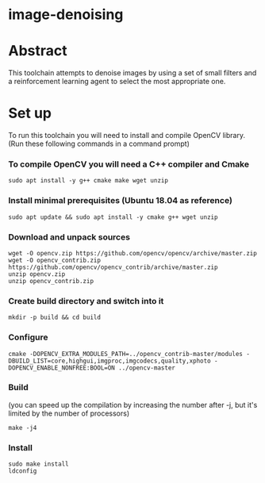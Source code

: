 # image-denoising

# Abstract
This toolchain attempts to denoise images by using a set of small filters and a reinforcement learning agent to select the most appropriate one.

# Set up

To run this toolchain you will need to install and compile OpenCV library. (Run these following commands in a command prompt)
### To compile OpenCV you will need a C++ compiler and Cmake
    sudo apt install -y g++ cmake make wget unzip

### Install minimal prerequisites (Ubuntu 18.04 as reference)
    sudo apt update && sudo apt install -y cmake g++ wget unzip
### Download and unpack sources
    wget -O opencv.zip https://github.com/opencv/opencv/archive/master.zip
    wget -O opencv_contrib.zip https://github.com/opencv/opencv_contrib/archive/master.zip
    unzip opencv.zip
    unzip opencv_contrib.zip
### Create build directory and switch into it
    mkdir -p build && cd build
### Configure
    cmake -DOPENCV_EXTRA_MODULES_PATH=../opencv_contrib-master/modules -DBUILD_LIST=core,highgui,imgproc,imgcodecs,quality,xphoto -DOPENCV_ENABLE_NONFREE:BOOL=ON ../opencv-master
### Build
(you can speed up the compilation by increasing the number after -j, but it's limited by the number of processors)

    make -j4

### Install
    sudo make install
    ldconfig
